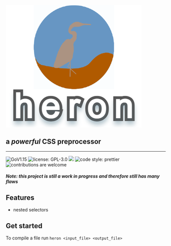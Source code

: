 ![heron](small_logo.png)
## a *powerful* CSS preprocessor
___ 

![GoV1.15](https://img.shields.io/github/go-mod/go-version/PoseidonCoder/heron?style=for-the-badge)
![license: GPL-3.0](https://img.shields.io/github/license/PoseidonCoder/heron?style=for-the-badge)
![](https://img.shields.io/github/commit-activity/m/PoseidonCoder/heron.svg?style=for-the-badge)
![code style: prettier](https://img.shields.io/badge/code%20style-prettier-purple.svg?style=for-the-badge)
![contributions are welcome](https://img.shields.io/badge/contributions-welcome-orange.svg?style=for-the-badge)

#### *Note: this project is still a work in progress and therefore still has many flaws*

## Features
* nested selectors

## Get started
To compile a file run `heron <input_file> <output_file>`